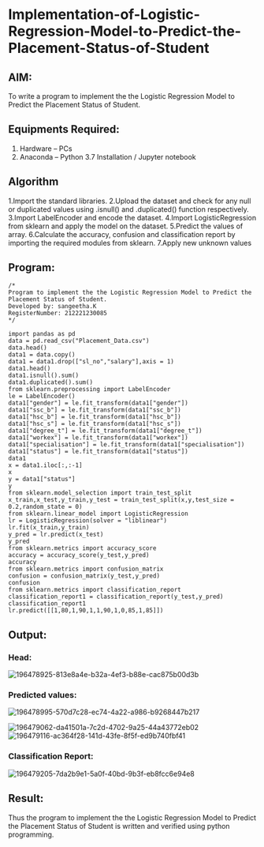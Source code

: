 # Implementation-of-Logistic-Regression-Model-to-Predict-the-Placement-Status-of-Student

## AIM:
To write a program to implement the the Logistic Regression Model to Predict the Placement Status of Student.

## Equipments Required:
1. Hardware – PCs
2. Anaconda – Python 3.7 Installation / Jupyter notebook

## Algorithm
1.Import the standard libraries.
2.Upload the dataset and check for any null or duplicated values using .isnull() and .duplicated() function respectively.
3.Import LabelEncoder and encode the dataset.
4.Import LogisticRegression from sklearn and apply the model on the dataset.
5.Predict the values of array.
6.Calculate the accuracy, confusion and classification report by importing the required modules from sklearn.
7.Apply new unknown values


## Program:
```
/*
Program to implement the the Logistic Regression Model to Predict the Placement Status of Student.
Developed by: sangeetha.K
RegisterNumber: 212221230085 
*/
```

```
import pandas as pd
data = pd.read_csv("Placement_Data.csv")
data.head()
data1 = data.copy()
data1 = data1.drop(["sl_no","salary"],axis = 1)
data1.head()
data1.isnull().sum()
data1.duplicated().sum()
from sklearn.preprocessing import LabelEncoder
le = LabelEncoder()
data1["gender"] = le.fit_transform(data1["gender"])
data1["ssc_b"] = le.fit_transform(data1["ssc_b"])
data1["hsc_b"] = le.fit_transform(data1["hsc_b"])
data1["hsc_s"] = le.fit_transform(data1["hsc_s"])
data1["degree_t"] = le.fit_transform(data1["degree_t"])
data1["workex"] = le.fit_transform(data1["workex"])
data1["specialisation"] = le.fit_transform(data1["specialisation"])
data1["status"] = le.fit_transform(data1["status"])
data1
x = data1.iloc[:,:-1]
x
y = data1["status"]
y
from sklearn.model_selection import train_test_split
x_train,x_test,y_train,y_test = train_test_split(x,y,test_size = 0.2,random_state = 0)
from sklearn.linear_model import LogisticRegression
lr = LogisticRegression(solver = "liblinear")
lr.fit(x_train,y_train)
y_pred = lr.predict(x_test)
y_pred
from sklearn.metrics import accuracy_score
accuracy = accuracy_score(y_test,y_pred)
accuracy
from sklearn.metrics import confusion_matrix
confusion = confusion_matrix(y_test,y_pred)
confusion
from sklearn.metrics import classification_report
classification_report1 = classification_report(y_test,y_pred)
classification_report1
lr.predict([[1,80,1,90,1,1,90,1,0,85,1,85]])
```
## Output:
### Head:
![196478925-813e8a4e-b32a-4ef3-b88e-cac875b00d3b](https://user-images.githubusercontent.com/93992063/196856491-de955391-5cf5-4a43-82b9-787aa79c806c.png)
### Predicted values:
![196478995-570d7c28-ec74-4a22-a986-b9268447b217](https://user-images.githubusercontent.com/93992063/196856545-02c814a9-6286-4a8a-8a4d-58a73cd96345.png)

![196479062-da41501a-7c2d-4702-9a25-44a43772eb02](https://user-images.githubusercontent.com/93992063/196856556-5011f4e8-3136-4512-898f-877fdb7a4d8c.png)
![196479116-ac364f28-141d-43fe-8f5f-ed9b740fbf41](https://user-images.githubusercontent.com/93992063/196856572-c94bc869-d2dd-4429-b3fb-20a7ef6c2d18.png)
### Classification Report:
![196479205-7da2b9e1-5a0f-40bd-9b3f-eb8fcc6e94e8](https://user-images.githubusercontent.com/93992063/196856582-b601515e-e46d-481b-bf4a-f0a049174dde.png)


## Result:
Thus the program to implement the the Logistic Regression Model to Predict the Placement Status of Student is written and verified using python programming.
